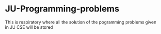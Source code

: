 # JU-Programming-problems
This is respiratory where all the solution of the pogramming problems given in JU CSE will be stored
